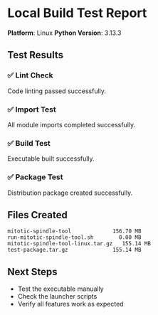 # Local Build Test Report

**Platform**: Linux
**Python Version**: 3.13.3

## Test Results

### ✅ Lint Check
Code linting passed successfully.

### ✅ Import Test
All module imports completed successfully.

### ✅ Build Test
Executable built successfully.

### ✅ Package Test
Distribution package created successfully.

## Files Created
```
mitotic-spindle-tool             156.70 MB
run-mitotic-spindle-tool.sh        0.00 MB
mitotic-spindle-tool-linux.tar.gz   155.14 MB
test-package.tar.gz              155.14 MB
```

## Next Steps
- Test the executable manually
- Check the launcher scripts
- Verify all features work as expected
